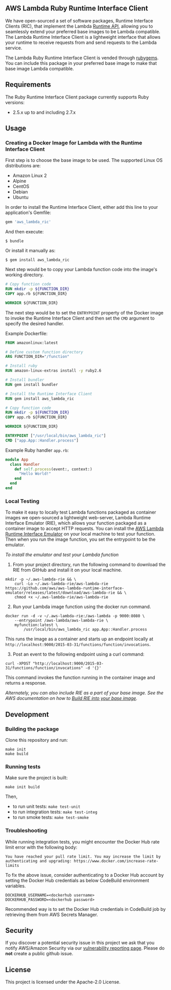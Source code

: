 ## AWS Lambda Ruby Runtime Interface Client

We have open-sourced a set of software packages, Runtime Interface Clients (RIC), that implement the Lambda
 [Runtime API](https://docs.aws.amazon.com/lambda/latest/dg/runtimes-api.html), allowing you to seamlessly extend your preferred
  base images to be Lambda compatible.
The Lambda Runtime Interface Client is a lightweight interface that allows your runtime to receive requests from and send requests to the Lambda service.

The Lambda Ruby Runtime Interface Client is vended through [rubygems](https://rubygems.org/gems/aws_lambda_ric). 
You can include this package in your preferred base image to make that base image Lambda compatible.

## Requirements
The Ruby Runtime Interface Client package currently supports Ruby versions:
 - 2.5.x up to and including 2.7.x
 
## Usage

### Creating a Docker Image for Lambda with the Runtime Interface Client
First step is to choose the base image to be used. The supported Linux OS distributions are:

 - Amazon Linux 2
 - Alpine
 - CentOS
 - Debian
 - Ubuntu

In order to install the Runtime Interface Client, either add this line to your application's Gemfile:

```ruby
gem 'aws_lambda_ric'
```

And then execute:

    $ bundle

Or install it manually as:

    $ gem install aws_lambda_ric


Next step would be to copy your Lambda function code into the image's working directory.
```dockerfile
# Copy function code
RUN mkdir -p ${FUNCTION_DIR}
COPY app.rb ${FUNCTION_DIR}

WORKDIR ${FUNCTION_DIR}
```

The next step would be to set the `ENTRYPOINT` property of the Docker image to invoke the Runtime Interface Client and then set the `CMD` argument to specify the desired handler.

Example Dockerfile:
```dockerfile
FROM amazonlinux:latest

# Define custom function directory
ARG FUNCTION_DIR="/function"

# Install ruby
RUN amazon-linux-extras install -y ruby2.6

# Install bundler
RUN gem install bundler

# Install the Runtime Interface Client
RUN gem install aws_lambda_ric

# Copy function code
RUN mkdir -p ${FUNCTION_DIR}
COPY app.rb ${FUNCTION_DIR}

WORKDIR ${FUNCTION_DIR}

ENTRYPOINT ["/usr/local/bin/aws_lambda_ric"]
CMD ["app.App::Handler.process"]
```

Example Ruby handler `app.rb`:
```ruby
module App
  class Handler
    def self.process(event:, context:)
      "Hello World!"
    end
  end
end
```

### Local Testing

To make it easy to locally test Lambda functions packaged as container images we open-sourced a lightweight web-server, Lambda Runtime Interface Emulator (RIE), which allows your function packaged as a container image to accept HTTP requests. You can install the [AWS Lambda Runtime Interface Emulator](https://github.com/aws/aws-lambda-runtime-interface-emulator) on your local machine to test your function. Then when you run the image function, you set the entrypoint to be the emulator. 

*To install the emulator and test your Lambda function*

1) From your project directory, run the following command to download the RIE from GitHub and install it on your local machine. 

```shell script
mkdir -p ~/.aws-lambda-rie && \
    curl -Lo ~/.aws-lambda-rie/aws-lambda-rie https://github.com/aws/aws-lambda-runtime-interface-emulator/releases/latest/download/aws-lambda-rie && \
    chmod +x ~/.aws-lambda-rie/aws-lambda-rie
```
2) Run your Lambda image function using the docker run command. 

```shell script
docker run -d -v ~/.aws-lambda-rie:/aws-lambda -p 9000:8080 \
    --entrypoint /aws-lambda/aws-lambda-rie \
    myfunction:latest \
        /usr/local/bin/aws_lambda_ric app.App::Handler.process
```

This runs the image as a container and starts up an endpoint locally at `http://localhost:9000/2015-03-31/functions/function/invocations`. 

3) Post an event to the following endpoint using a curl command: 

```shell script
curl -XPOST "http://localhost:9000/2015-03-31/functions/function/invocations" -d '{}'
```

This command invokes the function running in the container image and returns a response.

*Alternately, you can also include RIE as a part of your base image. See the AWS documentation on how to [Build RIE into your base image](https://docs.aws.amazon.com/lambda/latest/dg/images-test.html#images-test-alternative).*

## Development

### Building the package
Clone this repository and run:

```shell script
make init
make build
```

### Running tests

Make sure the project is built:
```shell script
make init build
```
Then,
* to run unit tests: `make test-unit`
* to run integration tests: `make test-integ`
* to run smoke tests: `make test-smoke`

### Troubleshooting
While running integration tests, you might encounter the Docker Hub rate limit error with the following body:
```
You have reached your pull rate limit. You may increase the limit by authenticating and upgrading: https://www.docker.com/increase-rate-limits
```
To fix the above issue, consider authenticating to a Docker Hub account by setting the Docker Hub credentials as below CodeBuild environment variables.
```shell script
DOCKERHUB_USERNAME=<dockerhub username>
DOCKERHUB_PASSWORD=<dockerhub password>
```
Recommended way is to set the Docker Hub credentials in CodeBuild job by retrieving them from AWS Secrets Manager.

## Security

If you discover a potential security issue in this project we ask that you notify AWS/Amazon Security via our [vulnerability reporting page](http://aws.amazon.com/security/vulnerability-reporting/). Please do **not** create a public github issue.

## License

This project is licensed under the Apache-2.0 License.